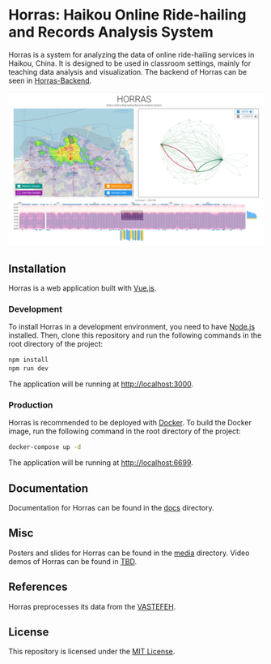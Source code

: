 # Horras: Haikou Online Ride-hailing and Records Analysis System

Horras is a system for analyzing the data of online ride-hailing services in Haikou, China. It is designed to be used in classroom settings, mainly for teaching data analysis and visualization. The backend of Horras can be seen in [Horras-Backend](https://github.com/yanglinshu/horras-backend).

![](/media/preview.png)

## Installation

Horras is a web application built with [Vue.js](https://vuejs.org/).

### Development

To install Horras in a development environment, you need to have [Node.js](https://nodejs.org/) installed. Then, clone this repository and run the following commands in the root directory of the project:

```bash
npm install
npm run dev
```

The application will be running at [http://localhost:3000](http://localhost:3000).

### Production

Horras is recommended to be deployed with [Docker](https://www.docker.com/). To build the Docker image, run the following command in the root directory of the project:

```bash
docker-compose up -d
```

The application will be running at [http://localhost:6699](http://localhost:6699).

## Documentation

Documentation for Horras can be found in the [docs](/docs) directory.

## Misc

Posters and slides for Horras can be found in the [media](/media) directory.
Video demos of Horras can be found in [TBD](TBD).

## References

Horras preprocesses its data from the [VASTEFEH](https://github.com/xsjk/ARTS1422-Project).

## License

This repository is licensed under the [MIT License](/LICENSE).
